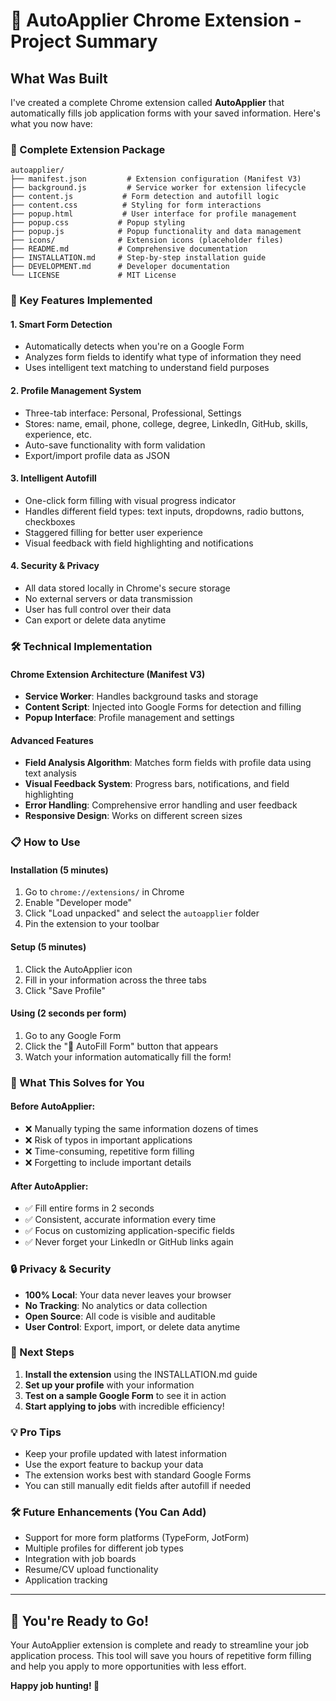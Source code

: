 # 🎯 AutoApplier Chrome Extension - Project Summary

## What Was Built

I've created a complete Chrome extension called **AutoApplier** that automatically fills job application forms with your saved information. Here's what you now have:

### 📁 Complete Extension Package
```
autoapplier/
├── manifest.json         # Extension configuration (Manifest V3)
├── background.js         # Service worker for extension lifecycle
├── content.js           # Form detection and autofill logic
├── content.css          # Styling for form interactions
├── popup.html           # User interface for profile management
├── popup.css           # Popup styling
├── popup.js            # Popup functionality and data management
├── icons/              # Extension icons (placeholder files)
├── README.md           # Comprehensive documentation
├── INSTALLATION.md     # Step-by-step installation guide
├── DEVELOPMENT.md      # Developer documentation
└── LICENSE             # MIT License
```

### 🚀 Key Features Implemented

#### 1. **Smart Form Detection**
- Automatically detects when you're on a Google Form
- Analyzes form fields to identify what type of information they need
- Uses intelligent text matching to understand field purposes

#### 2. **Profile Management System**
- Three-tab interface: Personal, Professional, Settings
- Stores: name, email, phone, college, degree, LinkedIn, GitHub, skills, experience, etc.
- Auto-save functionality with form validation
- Export/import profile data as JSON

#### 3. **Intelligent Autofill**
- One-click form filling with visual progress indicator
- Handles different field types: text inputs, dropdowns, radio buttons, checkboxes
- Staggered filling for better user experience
- Visual feedback with field highlighting and notifications

#### 4. **Security & Privacy**
- All data stored locally in Chrome's secure storage
- No external servers or data transmission
- User has full control over their data
- Can export or delete data anytime

### 🛠️ Technical Implementation

#### Chrome Extension Architecture (Manifest V3)
- **Service Worker**: Handles background tasks and storage
- **Content Script**: Injected into Google Forms for detection and filling
- **Popup Interface**: Profile management and settings

#### Advanced Features
- **Field Analysis Algorithm**: Matches form fields with profile data using text analysis
- **Visual Feedback System**: Progress bars, notifications, and field highlighting
- **Error Handling**: Comprehensive error handling and user feedback
- **Responsive Design**: Works on different screen sizes

### 📋 How to Use

#### Installation (5 minutes)
1. Go to `chrome://extensions/` in Chrome
2. Enable "Developer mode"
3. Click "Load unpacked" and select the `autoapplier` folder
4. Pin the extension to your toolbar

#### Setup (5 minutes)
1. Click the AutoApplier icon
2. Fill in your information across the three tabs
3. Click "Save Profile"

#### Using (2 seconds per form)
1. Go to any Google Form
2. Click the "🚀 AutoFill Form" button that appears
3. Watch your information automatically fill the form!

### 🎯 What This Solves for You

#### Before AutoApplier:
- ❌ Manually typing the same information dozens of times
- ❌ Risk of typos in important applications
- ❌ Time-consuming, repetitive form filling
- ❌ Forgetting to include important details

#### After AutoApplier:
- ✅ Fill entire forms in 2 seconds
- ✅ Consistent, accurate information every time
- ✅ Focus on customizing application-specific fields
- ✅ Never forget your LinkedIn or GitHub links again

### 🔒 Privacy & Security

- **100% Local**: Your data never leaves your browser
- **No Tracking**: No analytics or data collection
- **Open Source**: All code is visible and auditable
- **User Control**: Export, import, or delete data anytime

### 🚀 Next Steps

1. **Install the extension** using the INSTALLATION.md guide
2. **Set up your profile** with your information
3. **Test on a sample Google Form** to see it in action
4. **Start applying to jobs** with incredible efficiency!

### 💡 Pro Tips

- Keep your profile updated with latest information
- Use the export feature to backup your data
- The extension works best with standard Google Forms
- You can still manually edit fields after autofill if needed

### 🛠️ Future Enhancements (You Can Add)

- Support for more form platforms (TypeForm, JotForm)
- Multiple profiles for different job types
- Integration with job boards
- Resume/CV upload functionality
- Application tracking

---

## 🎉 You're Ready to Go!

Your AutoApplier extension is complete and ready to streamline your job application process. This tool will save you hours of repetitive form filling and help you apply to more opportunities with less effort.

**Happy job hunting! 🎯**